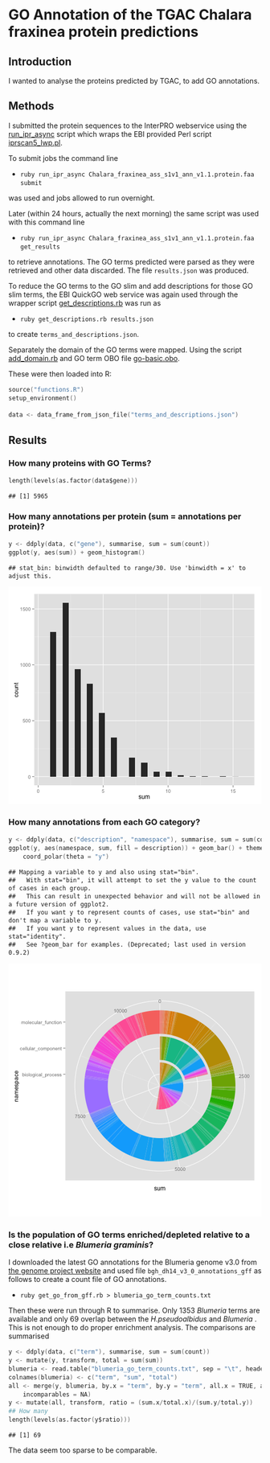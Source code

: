 GO Annotation of the TGAC Chalara fraxinea protein predictions
==============================================================

## Introduction

I wanted to analyse the proteins predicted by TGAC, to add GO annotations.

## Methods

I submitted the protein sequences to the InterPRO webservice using the [run_ipr_async](run_ipr_async) script which wraps the EBI provided Perl script [iprscan5_lwp.pl](iprscan5_lwp.pl).

To submit jobs the command line 

* `ruby run_ipr_async Chalara_fraxinea_ass_s1v1_ann_v1.1.protein.faa submit` 

was used and jobs allowed to run overnight. 

Later (within 24 hours, actually the next morning) the same script was used with this command line 

* `ruby run_ipr_async Chalara_fraxinea_ass_s1v1_ann_v1.1.protein.faa get_results` 

to retrieve annotations. The GO terms predicted were parsed as they were retrieved and other data discarded. The file `results.json` was produced.

To reduce the GO terms to the GO slim and add descriptions for those GO slim terms, the EBI QuickGO web service was again used through the wrapper script [get_descriptions.rb](get_descriptions.rb) was run as 

* `ruby get_descriptions.rb results.json` 

to create `terms_and_descriptions.json`.

Separately the domain of the GO terms were mapped. Using the script [add_domain.rb](add_domain.rb) and GO term OBO file [go-basic.obo](go-basic.obo).

These were then loaded into R:


```S
source("functions.R")
setup_environment()

data <- data_frame_from_json_file("terms_and_descriptions.json")
```


## Results

### How many proteins with GO Terms?

```S
length(levels(as.factor(data$gene)))
```

```
## [1] 5965
```


### How many annotations per protein (sum = annotations per protein)?


```S
y <- ddply(data, c("gene"), summarise, sum = sum(count))
ggplot(y, aes(sum)) + geom_histogram()
```

```
## stat_bin: binwidth defaulted to range/30. Use 'binwidth = x' to adjust this.
```

![plot of chunk unnamed-chunk-3](figure/unnamed-chunk-3.png) 


### How many annotations from each GO category?

```S
y <- ddply(data, c("description", "namespace"), summarise, sum = sum(count))
ggplot(y, aes(namespace, sum, fill = description)) + geom_bar() + theme(legend.position = "none") + 
    coord_polar(theta = "y")
```

```
## Mapping a variable to y and also using stat="bin".
##   With stat="bin", it will attempt to set the y value to the count of cases in each group.
##   This can result in unexpected behavior and will not be allowed in a future version of ggplot2.
##   If you want y to represent counts of cases, use stat="bin" and don't map a variable to y.
##   If you want y to represent values in the data, use stat="identity".
##   See ?geom_bar for examples. (Deprecated; last used in version 0.9.2)
```

![plot of chunk unnamed-chunk-4](figure/unnamed-chunk-4.png) 


### Is the population of GO terms enriched/depleted relative to a close relative i.e _Blumeria graminis_?

I downloaded the latest GO annotations for the Blumeria genome v3.0 from [the genome project website](http://www.blugen.org/index.php?page=data) and used file `bgh_dh14_v3_0_annotations_gff` as follows to create a count file of GO annotations.

* `ruby get_go_from_gff.rb > blumeria_go_term_counts.txt`

Then these were run through R to summarise. Only 1353 _Blumeria_ terms are available and only 69 overlap between the _H.pseudoalbidus_ and _Blumeria_ . This is not enough to do proper enrichment analysis. The comparisons are summarised

```S
y <- ddply(data, c("term"), summarise, sum = sum(count))
y <- mutate(y, transform, total = sum(sum))
blumeria <- read.table("blumeria_go_term_counts.txt", sep = "\t", header = FALSE)
colnames(blumeria) <- c("term", "sum", "total")
all <- merge(y, blumeria, by.x = "term", by.y = "term", all.x = TRUE, all.y = TRUE, 
    incomparables = NA)
y <- mutate(all, transform, ratio = (sum.x/total.x)/(sum.y/total.y))
## How many
length(levels(as.factor(y$ratio)))
```

```
## [1] 69
```


The data seem too sparse to be comparable. 
